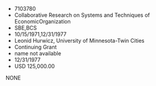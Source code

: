* 7103780
* Collaborative Research on Systems and Techniques of EconomicOrganization
* SBE,BCS
* 10/15/1971,12/31/1977
* Leonid Hurwicz, University of Minnesota-Twin Cities
* Continuing Grant
*   name not available
* 12/31/1977
* USD 125,000.00

NONE
